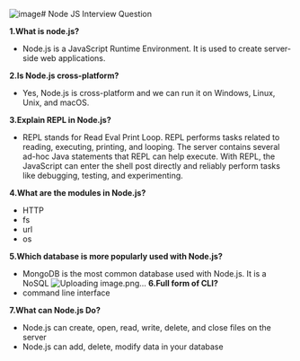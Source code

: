 ![image](https://github.com/Nandakishore695/Node-Js-/assets/104244494/5e48a78a-6b6b-451d-851f-b6e2e8a102e4)# Node JS Interview Question


**1.What is node.js?**
- Node.js is a JavaScript Runtime Environment. It is used to create server-side web applications.

**2.Is Node.js cross-platform?**
- Yes, Node.js is cross-platform and we can run it on Windows, Linux, Unix, and macOS.

**3.Explain REPL in Node.js?**
- REPL stands for Read Eval Print Loop. REPL performs tasks related to reading, executing, printing, and looping. The server contains several ad-hoc Java statements that REPL can help execute. With REPL, the JavaScript can enter the shell post directly and reliably perform tasks like debugging, testing, and experimenting.

**4.What are the modules in Node.js?**
- HTTP
- fs
- url
- os

**5.Which database is more popularly used with Node.js?**
- MongoDB is the most common database used with Node.js. It is a NoSQL
![Uploading image.png…]()
**6.Full form of CLI?**
- command line interface

**7.What can Node.js Do?**
- Node.js can create, open, read, write, delete, and close files on the server
- Node.js can add, delete, modify data in your database

